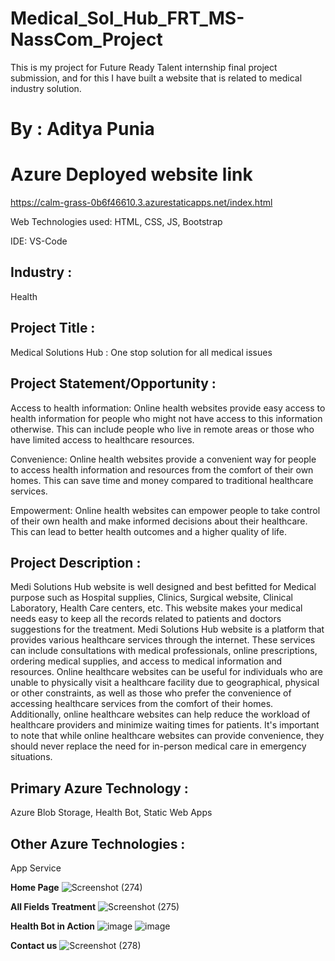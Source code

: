 # Medical_Sol_Hub_FRT_MS-NassCom_Project
This is my project for Future Ready Talent internship final project submission, and for this I have built a website that is related to medical industry solution.

# By : Aditya Punia

# Azure Deployed website link
https://calm-grass-0b6f46610.3.azurestaticapps.net/index.html

Web Technologies used: HTML, CSS, JS, Bootstrap

IDE: VS-Code

## Industry :
Health

## Project Title :
Medical Solutions Hub : One stop solution for all medical issues

## Project Statement/Opportunity :
Access to health information: Online health websites provide easy access to health information for people who might not have access to this information otherwise. This can include people who live in remote areas or those who have limited access to healthcare resources.

Convenience: Online health websites provide a convenient way for people to access health information and resources from the comfort of their own homes. This can save time and money compared to traditional healthcare services.

Empowerment: Online health websites can empower people to take control of their own health and make informed decisions about their healthcare. This can lead to better health outcomes and a higher quality of life.

## Project Description :
Medi Solutions Hub website is well designed and best befitted for Medical purpose such as Hospital supplies, Clinics, Surgical website, Clinical Laboratory, Health Care centers, etc. This website makes your medical needs easy to keep all the records related to patients and doctors suggestions for the treatment. 
Medi Solutions Hub website is a platform that provides various healthcare services through the internet. These services can include consultations with medical professionals, online prescriptions, ordering medical supplies, and access to medical information and resources. Online healthcare websites can be useful for individuals who are unable to physically visit a healthcare facility due to geographical, physical or other constraints, as well as those who prefer the convenience of accessing healthcare services from the comfort of their homes. 
Additionally, online healthcare websites can help reduce the workload of healthcare providers and minimize waiting times for patients. It's important to note that while online healthcare websites can provide convenience, they should never replace the need for in-person medical care in emergency situations.

## Primary Azure Technology :
Azure Blob Storage, Health Bot, Static Web Apps

## Other Azure Technologies :
App Service


**Home Page**
![Screenshot (274)](https://github.com/Aditya8404/Medical_Sol_Hub_FRT_MS-NassCom_Project/assets/108679600/ec08bb41-844d-42b0-bdf7-5d9fd0419b15)

**All Fields Treatment**
![Screenshot (275)](https://github.com/Aditya8404/Medical_Sol_Hub_FRT_MS-NassCom_Project/assets/108679600/e310f1c8-92cd-4c38-9166-30bc496e661c)

**Health Bot in Action**
![image](https://github.com/Aditya8404/Medical_Sol_Hub_FRT_MS-NassCom_Project/assets/108679600/02020f08-db01-4a56-84af-f11298927a4e)
![image](https://github.com/Aditya8404/Medical_Sol_Hub_FRT_MS-NassCom_Project/assets/108679600/0cef5e2a-7e89-4cfd-9784-85f6dc7764ec)

**Contact us**
![Screenshot (278)](https://github.com/Aditya8404/Medical_Sol_Hub_FRT_MS-NassCom_Project/assets/108679600/84a4a971-e982-4639-817f-bfb474897ff4)
